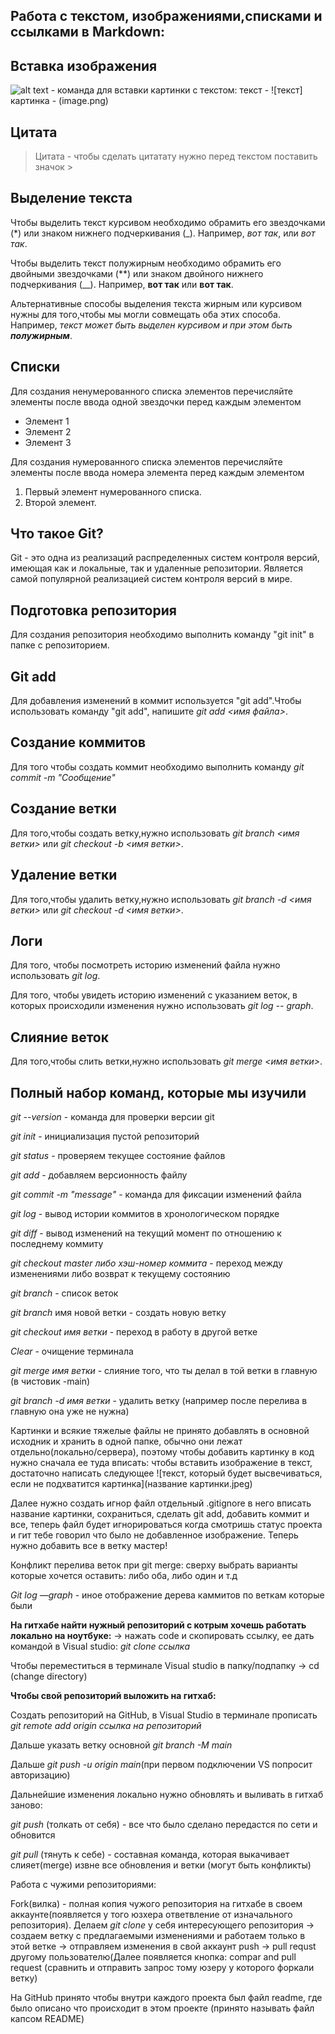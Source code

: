 ## Работа с текстом, изображениями,списками и ссылками в Markdown:

## Вставка изображения

![alt text](image.png) - команда для вставки картинки c текстом: текст - ![текст] картинка - (image.png)  

## Цитата

>Цитата - чтобы сделать цитатату нужно перед текстом поставить значок >

## Выделение текста

Чтобы выделить текст курсивом необходимо обрамить его звездочками (*) или знаком нижнего подчеркивания (_). Например, *вот так*, или _вот так_.

Чтобы выделить текст полужирным необходимо обрамить его двойными звездочками (**) или знаком двойного нижнего подчеркивания (__). Например, **вот так** или __вот так__.

Альтернативные способы выделения текста жирным или курсивом нужны для того,чтобы мы могли совмещать оба этих способа. Например, _текст может быть выделен курсивом и при этом быть **полужирным**_.

## Списки 
Для создания ненумерованного списка элементов перечисляйте элементы после ввода одной звездочки перед каждым элементом 
* Элемент 1
* Элемент 2
* Элемент 3

Для создания нумерованного списка элементов перечисляйте элементы после ввода номера элемента перед каждым элементом
1. Первый элемент нумерованного списка.
2. Второй элемент.

## Что такое Git?

Git - это одна из реализаций распределенных систем контроля версий, имеющая как и локальные, так и удаленные репозитории. Является самой популярной реализацией систем контроля версий в мире.

## Подготовка репозитория

Для создания репозитория необходимо выполнить команду "git init" в папке с репозиторием.

## Git add

Для добавления изменений в коммит используется "git add".Чтобы использовать команду "git add", напишите *git add <имя файла>*.

## Создание коммитов

Для того чтобы создать коммит необходимо выполнить команду *git commit -m "Сообщение"*

## Создание ветки

Для того,чтобы создать ветку,нужно использовать *git branch <имя ветки>* или *git checkout -b <имя ветки>*.

## Удаление ветки

Для того,чтобы удалить ветку,нужно использовать *git branch -d <имя ветки>* или *git checkout -d <имя ветки>*.

## Логи
Для того, чтобы посмотреть историю изменений файла нужно использовать *git log*.

Для того, чтобы увидеть историю изменений с указанием веток, в которых происходили изменения нужно использовать *git log -- graph*.

## Слияние веток

Для того,чтобы слить ветки,нужно использовать *git merge <имя ветки>*.

## Полный набор команд, которые мы изучили

*git --version* - команда для проверки версии git 

*git init* - инициализация пустой репозиторий

*git status* - проверяем текущее состояние файлов

*git add* - добавляем версионность файлу

*git commit -m "message"* - команда для фиксации изменений файла

*git log* - вывод истории коммитов в хронологическом порядке

*git diff* - вывод изменений на текущий момент по отношению к последнему коммиту

*git checkout master либо хэш-номер коммита* - переход между изменениями либо возврат к текущему состоянию

*git branch* - список веток

*git branch* имя новой ветки - создать новую ветку

*git checkout имя ветки* - переход в работу в другой ветке

*Clear* - очищение терминалa

*git merge имя ветки* - слияние того, что ты делал в той ветки в главную (в чистовик -main)

*git branch -d имя ветки* - удалить ветку (например после перелива в главную она уже не нужна)

Картинки и всякие тяжелые файлы не принято добавлять в основной исходник и хранить в одной папке, обычно они лежат отдельно(локально/сервера), поэтому чтобы добавить картинку в код нужно сначала ее туда вписать:  чтобы вставить изображение в текст, достаточно написать следующее ![текст, который будет высвечиваться, если не подхватится картинка](название картинки.jpeg)

Далее нужно создать игнор файл отдельный .gitignore в него вписать название картинки, сохраниться, сделать git add, добавить коммит и все, теперь файл будет игнорироваться когда смотришь статус проекта и гит тебе говорил что было не добавленное изображение. Теперь нужно добавить все в ветку мастер!

Конфликт перелива веток при git merge: сверху выбрать варианты которые хочется оставить: либо оба, либо один и т.д

*Git log —graph* - иное отображение дерева каммитов по веткам которые были

**На гитхабе найти нужный репозиторий с котрым хочешь работать локально на ноутбуке:** → нажать code и скопировать ссылку, ее дать командой в Visual studio: *git clone ссылка*

Чтобы переместиться в терминале Visual studio в папку/подпапку → cd (change directory)

**Чтобы свой репозиторий выложить на гитхаб:**

Создать репозиторий на GitHub, в Visual Studio в терминале прописать *git remote add origin ссылка на репозиторий*

Дальше указать ветку основной *git branch -M main*

Дальше *git push -u origin main*(при первом подключении VS попросит авторизацию)

Дальнейшие изменения локально нужно обновлять и выливать в гитхаб заново:

*git push* (толкать от себя) - все что было сделано передастся по сети и обновится

*git pull* (тянуть к себе) - составная команда, которая выкачивает слияет(merge) извне все обновления и ветки (могут быть конфликты)

Работа с чужими репозиториями:

Fork(вилка) - полная копия чужого репозитория на гитхабе в своем аккаунте(появляется у того юзхера ответвление от изначального репозитория). Делаем *git clone* у себя интересующего репозитория → создаем ветку с предлагаемыми изменениями и работаем только в этой ветке → отправляем изменения в свой аккаунт push → pull requst другому пользователю(Далее появляется кнопка: compar and pull request (сравнить и отправить запрос тому юзеру у которого форкали ветку)

На GitHub принято чтобы внутри каждого проекта был файл readme, где было описано что происходит в этом проекте (принято называть файл капсом README)
